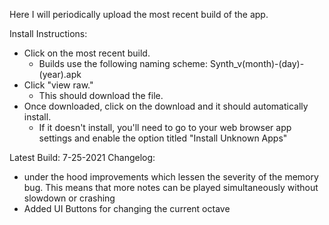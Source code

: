 Here I will periodically upload the most recent build of the app. 

Install Instructions:
- Click on the most recent build. 
  - Builds use the following naming scheme: Synth_v(month)-(day)-(year).apk
- Click "view raw." 
  - This should download the file. 
- Once downloaded, click on the download and it should automatically install. 
  - If it doesn't install, you'll need to go to your web browser app settings and enable the option titled "Install Unknown Apps"

Latest Build: 7-25-2021 
Changelog:
- under the hood improvements which lessen the severity of the memory bug. This means that more notes can be played simultaneously without slowdown or crashing
- Added UI Buttons for changing the current octave
